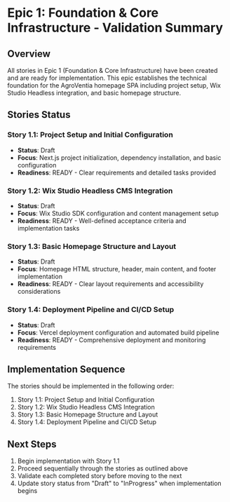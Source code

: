 # Epic 1: Foundation & Core Infrastructure - Validation Summary

## Overview
All stories in Epic 1 (Foundation & Core Infrastructure) have been created and are ready for implementation. This epic establishes the technical foundation for the AgroVentia homepage SPA including project setup, Wix Studio Headless integration, and basic homepage structure.

## Stories Status

### Story 1.1: Project Setup and Initial Configuration
- **Status**: Draft
- **Focus**: Next.js project initialization, dependency installation, and basic configuration
- **Readiness**: READY - Clear requirements and detailed tasks provided

### Story 1.2: Wix Studio Headless CMS Integration
- **Status**: Draft
- **Focus**: Wix Studio SDK configuration and content management setup
- **Readiness**: READY - Well-defined acceptance criteria and implementation tasks

### Story 1.3: Basic Homepage Structure and Layout
- **Status**: Draft
- **Focus**: Homepage HTML structure, header, main content, and footer implementation
- **Readiness**: READY - Clear layout requirements and accessibility considerations

### Story 1.4: Deployment Pipeline and CI/CD Setup
- **Status**: Draft
- **Focus**: Vercel deployment configuration and automated build pipeline
- **Readiness**: READY - Comprehensive deployment and monitoring requirements

## Implementation Sequence
The stories should be implemented in the following order:
1. Story 1.1: Project Setup and Initial Configuration
2. Story 1.2: Wix Studio Headless CMS Integration
3. Story 1.3: Basic Homepage Structure and Layout
4. Story 1.4: Deployment Pipeline and CI/CD Setup

## Next Steps
1. Begin implementation with Story 1.1
2. Proceed sequentially through the stories as outlined above
3. Validate each completed story before moving to the next
4. Update story status from "Draft" to "InProgress" when implementation begins